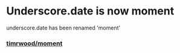 Underscore.date is now moment
=============================

underscore.date has been renamed 'moment'

### [timrwood/moment](https://github.com/timrwood/moment)